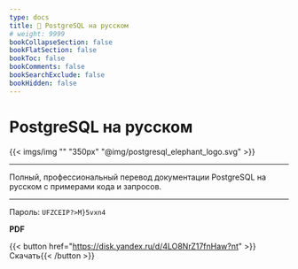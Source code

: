 ```yaml
---
type: docs
title: 🔷 PostgreSQL на русском
# weight: 9999
bookCollapseSection: false
bookFlatSection: false
bookToc: false
bookComments: false
bookSearchExclude: false
bookHidden: false
---
```


# PostgreSQL на русском

{{< imgs/img "" "350px" "@img/postgresql_elephant_logo.svg" >}}

---

Полный, профессиональный перевод документации PostgreSQL на русском с примерами кода и запросов.

---

Пароль: `UFZCEIP?>M}5vxn4`

**PDF**

{{< button href="https://disk.yandex.ru/d/4LO8NrZ17fnHaw?nt" >}}Скачать{{< /button >}}
